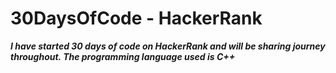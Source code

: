 # 30DaysOfCode - HackerRank

***I have started 30 days of code on HackerRank and will be sharing journey throughout. The programming language used is C++***
